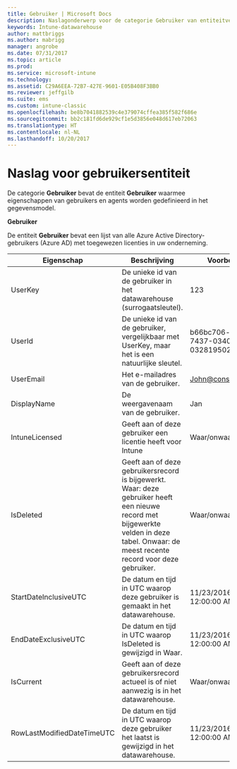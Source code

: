 ```yaml
---
title: Gebruiker | Microsoft Docs
description: Naslagonderwerp voor de categorie Gebruiker van entiteitverzamelingen in de Intune-datawarehouse-API.
keywords: Intune-datawarehouse
author: mattbriggs
ms.author: mabrigg
manager: angrobe
ms.date: 07/31/2017
ms.topic: article
ms.prod: 
ms.service: microsoft-intune
ms.technology: 
ms.assetid: C29A6EEA-72B7-427E-9601-E05B408F3BB0
ms.reviewer: jeffgilb
ms.suite: ems
ms.custom: intune-classic
ms.openlocfilehash: be8b7041882539c4e379074cffea385f582f686e
ms.sourcegitcommit: bb2c181fd6de929cf1e5d3856e048d617eb72063
ms.translationtype: HT
ms.contentlocale: nl-NL
ms.lasthandoff: 10/20/2017
---
```

# <a name="reference-for-user-entity"></a>Naslag voor gebruikersentiteit

De categorie **Gebruiker** bevat de entiteit **Gebruiker** waarmee eigenschappen van gebruikers en agents worden gedefinieerd in het gegevensmodel.

**Gebruiker**

De entiteit **Gebruiker** bevat een lijst van alle Azure Active Directory-gebruikers (Azure AD) met toegewezen licenties in uw onderneming.

| Eigenschap  | Beschrijving | Voorbeeld |
|---------|------------|--------|
| UserKey |De unieke id van de gebruiker in het datawarehouse (surrogaatsleutel). |123 |
| UserId |De unieke id van de gebruiker, vergelijkbaar met UserKey, maar het is een natuurlijke sleutel. |b66bc706-ffff-7437-0340-032819502773 |
| UserEmail |Het e-mailadres van de gebruiker. |John@constoso.com |
| DisplayName |De weergavenaam van de gebruiker. |Jan |
| IntuneLicensed |Geeft aan of deze gebruiker een licentie heeft voor Intune |Waar/onwaar |
| IsDeleted |Geeft aan of deze gebruikersrecord is bijgewerkt.  Waar: deze gebruiker heeft een nieuwe record met bijgewerkte velden in deze tabel. Onwaar: de meest recente record voor deze gebruiker. |Waar/onwaar |
| StartDateInclusiveUTC |De datum en tijd in UTC waarop deze gebruiker is gemaakt in het datawarehouse. |11/23/2016 12:00:00 AM |
| EndDateExclusiveUTC |De datum en tijd in UTC waarop IsDeleted is gewijzigd in Waar. |11/23/2016 12:00:00 AM |
| IsCurrent |Geeft aan of deze gebruikersrecord actueel is of niet aanwezig is in het datawarehouse. |Waar/onwaar |
| RowLastModifiedDateTimeUTC |De datum en tijd in UTC waarop deze gebruiker het laatst is gewijzigd in het datawarehouse. |11/23/2016 12:00:00 AM |

